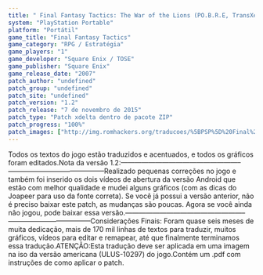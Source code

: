 ```yaml
---
title: " Final Fantasy Tactics: The War of the Lions (PO.B.R.E, TransXeno e RHBR)"
system: "PlayStation Portable"
platform: "Portátil"
game_title: "Final Fantasy Tactics"
game_category: "RPG / Estratégia"
game_players: "1"
game_developer: "Square Enix / TOSE"
game_publisher: "Square Enix"
game_release_date: "2007"
patch_author: "undefined"
patch_group: "undefined"
patch_site: "undefined"
patch_version: "1.2"
patch_release: "7 de novembro de 2015"
patch_type: "Patch xdelta dentro de pacote ZIP"
patch_progress: "100%"
patch_images: ["http://img.romhackers.org/traducoes/%5BPSP%5D%20Final%20Fantasy%20Tactics%20-%20War%20of%20The%20Lions%20-%20PoBRE,%20TransXeno%20e%20RHBR%20-%201.jpg","http://img.romhackers.org/traducoes/%5BPSP%5D%20Final%20Fantasy%20Tactics%20-%20War%20of%20The%20Lions%20-%20PoBRE,%20TransXeno%20e%20RHBR%20-%202.jpg","http://img.romhackers.org/traducoes/%5BPSP%5D%20Final%20Fantasy%20Tactics%20-%20War%20of%20The%20Lions%20-%20PoBRE,%20TransXeno%20e%20RHBR%20-%203.jpg"]
---
```

Todos os textos do jogo estão traduzidos e acentuados, e todos os gráficos foram editados.Nota da versão 1.2:—————————————————–——————————————Realizado pequenas correções no jogo e também foi inserido os dois vídeos de abertura da versão Android que estão com melhor qualidade e mudei alguns gráficos (com as dicas do Joapeer para uso da fonte correta). Se você já possui a versão anterior, não é preciso baixar este patch, as mudanças são poucas. Agora se você ainda não jogou, pode baixar essa versão.—————————————————–————————————Considerações Finais: Foram quase seis meses de muita dedicação, mais de 170 mil linhas de textos para traduzir, muitos gráficos, vídeos para editar e remapear, até que finalmente terminamos essa tradução.ATENÇÃO:Esta tradução deve ser aplicada em uma imagem na iso da versão americana (ULUS-10297) do jogo.Contém um .pdf com instruções de como aplicar o patch.